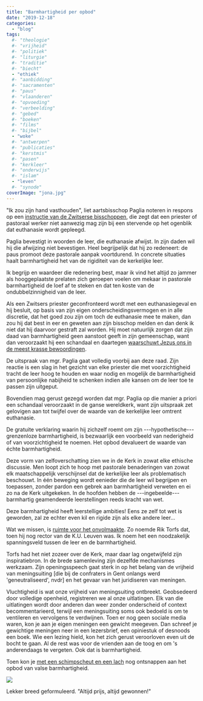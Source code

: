 ```yaml
---
title: "Barmhartigheid per opbod"
date: "2019-12-18"
categories: 
  - "blog"
tags:
  #- "theologie"
  #- "vrijheid"
  #- "politiek"
  #- "liturgie"
  #- "traditie"
  #- "biecht"
  - "ethiek"
  #- "aanbidding"
  #- "sacramenten"
  #- "paus"
  #- "vlaanderen"
  #- "opvoeding"
  #- "verbeelding"
  #- "gebed"
  #- "boeken"
  #- "films"
  #- "bijbel"
  - "woke"
  #- "antwerpen"
  #- "publicaties"
  #- "kerstmis"
  #- "pasen"
  #- "kerkleer"
  #- "onderwijs"
  #- "islam"
  - "leven"
  #- "synode"
coverImage: "jona.jpg"
---
```


"Ik zou zijn hand vasthouden", liet aartsbisschop Paglia noteren in respons op een [instructie van de Zwitserse bisschoppen](https://novenanews.com/switzerland-bishops-instruct-priests-not-physically-present-moment-assisted-suicide-euthanasia/), die zegt dat een priester of pastoraal werker niet aanwezig mag zijn bij een stervende op het ogenblik dat euthanasie wordt gepleegd.   

Paglia bevestigt in woorden de leer, die euthanasie afwijst. In zijn daden wil hij die afwijzing niet bevestigen. Heel begrijpelijk dat hij zo redeneert: de paus promoot deze pastorale aanpak voortdurend. In concrete situaties haalt barmhartigheid het van de rigiditeit van de kerkelijke leer.

Ik begrijp en waardeer die redenering best, maar ik vind het altijd zo jammer als hooggeplaatste prelaten zich geroepen voelen om mekaar in pastorale barmhartigheid de loef af te steken en dat ten koste van de ondubbelzinnigheid van de leer. 

Als een Zwitsers priester geconfronteerd wordt met een euthanasiegeval en hij besluit, op basis van zijn eigen onderscheidingsvermogen en in alle discretie, dat het goed zou zijn om toch de euthanasie mee te maken, dan zou hij dat best in eer en geweten aan zijn bisschop melden en dan denk ik niet dat hij daarvoor gestraft zal worden. Hij moet natuurlijk zorgen dat zijn daad van barmhartigheid geen aanstoot geeft in zijn gemeenschap, want dan veroorzaakt hij een schandaal en daartegen [waarschuwt Jezus ons in de meest krasse bewoordingen](/blog/schandalig-geloof/).

De uitspraak van mgr. Paglia gaat volledig voorbij aan deze raad. Zijn reactie is een slag in het gezicht van elke priester die met voorzichtigheid tracht de leer hoog te houden en waar nodig en mogelijk de barmhartigheid van persoonlijke nabijheid te schenken indien alle kansen om de leer toe te passen zijn uitgeput.

Bovendien mag gerust gezegd worden dat mgr. Paglia op die manier a priori een schandaal veroorzaakt in de ganse wereldkerk, want zijn uitspraak zet gelovigen aan tot twijfel over de waarde van de kerkelijke leer omtrent euthanasie.

De gratuite verklaring waarin hij zichzelf roemt om zijn ---hypothetische--- grenzenloze barmhartigheid, is bezwaarlijk een voorbeeld van nederigheid of van voorzichtigheid te noemen. Het opbod devalueert de waarde van échte barmhartigheid.

Deze vorm van zelfoverschatting zien we in de Kerk in zowat elke ethische discussie. Men loopt zich te hoop met pastorale benaderingen van zowat elk maatschappelijk verschijnsel dat de kerkelijke leer als problematisch beschouwt. In één beweging wordt eenieder die de leer wil begrijpen en toepassen, zonder pardon een gebrek aan barmhartigheid verweten en ei zo na de Kerk uitgekeken. In de hoofden hebben de ---ingebeelde--- barmhartig geamendeerde leerstellingen reeds kracht van wet.

Deze barmhartigheid heeft leerstellige ambities! Eens ze zelf tot wet is geworden, zal ze echter even kil en rigide zijn als elke andere leer...

Wat we missen, is [ruimte voor het onvolmaakte](https://www.knack.be/nieuws/belgie/de-integrale-openingsspeech-van-rik-torfs-ruimte-scheppen-voor-het-onvolmaakte/article-opinion-756987.html?cookie_check=1576618118). Zo noemde Rik Torfs dat, toen hij nog rector van de K.U. Leuven was. Ik noem het een noodzakelijk spanningsveld tussen de leer en de barmhartigheid.

Torfs had het niet zozeer over de Kerk, maar daar lag ongetwijfeld zijn inspiratiebron. In de brede samenleving zijn dezelfde mechanismes werkzaam. Zijn openingsspeech gaat sterk in op het belang van de vrijheid van meningsuiting \[die bij de confraters in Gent onlangs werd 'geneutraliseerd', nvdr\] en het gevaar van het juridiseren van meningen. 

Vluchtigheid is wat onze vrijheid van meningsuiting ontbreekt. Geobsedeerd door volledige openheid, registreren we al onze uitlatingen. Elk van die uitlatingen wordt door anderen dan weer zonder onderscheid of context becommentarieerd, terwijl een meningsuiting soms ook bedoeld is om te ventileren en vervolgens te verdwijnen. Toen er nog geen sociale media waren, kon je aan je eigen meningen een gewicht meegeven. Dan schreef je gewichtige meningen neer in een lezersbrief, een opiniestuk of desnoods een boek. Wie een lezing hield, kon het zich gerust veroorloven even uit de bocht te gaan. Al de rest was voor de vrienden aan de toog en om 's anderendaags te vergeten. Ook dat is barmhartigheid.

Toen kon je [met een schimpscheut en een lach](https://twitter.com/mienlinksetrien) nog ontsnappen aan het opbod van valse barmhartigheid.

![](https://lh4.googleusercontent.com/Xo3x_7bl5Z5dLZP8iDzdApOw65FXh-tC75vlEp9cIrfJnMvLM09N3DZmEa9F63YoeTyzbOjcQpp0OPM5E50s3DF0W5Tn5AcZnZfVZFPcuhQVwhRYJyv5CRIFJwCSQhwl1NLFb2_Y)

Lekker breed geformuleerd. "Altijd prijs, altijd gewonnen!"
